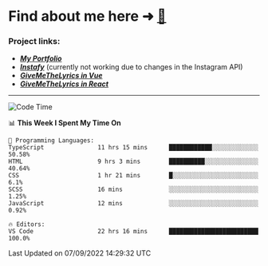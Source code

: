 # Find about me here ➜ [🧑](https://pauabella.dev)

### Project links:
- ***[My Portfolio](https://pauabella.dev)***
- ***[Instafy](https://instafy.me)*** (currently not working due to changes in the Instagram API)
- ***[GiveMeTheLyrics in Vue](https://lyrics.pauabella.dev)***
- ***[GiveMeTheLyrics in React](https://pauabella.dev/GiveMeTheLyrics)***

---
<!--START_SECTION:waka-->
![Code Time](http://img.shields.io/badge/Code%20Time-1%2C415%20hrs%2023%20mins-blue)

📊 **This Week I Spent My Time On** 

```text
💬 Programming Languages: 
TypeScript               11 hrs 15 mins      ████████████░░░░░░░░░░░░░   50.58% 
HTML                     9 hrs 3 mins        ██████████░░░░░░░░░░░░░░░   40.64% 
CSS                      1 hr 21 mins        █░░░░░░░░░░░░░░░░░░░░░░░░   6.1% 
SCSS                     16 mins             ░░░░░░░░░░░░░░░░░░░░░░░░░   1.25% 
JavaScript               12 mins             ░░░░░░░░░░░░░░░░░░░░░░░░░   0.92%

🔥 Editors: 
VS Code                  22 hrs 16 mins      █████████████████████████   100.0%

```


 Last Updated on 07/09/2022 14:29:32 UTC
<!--END_SECTION:waka-->
